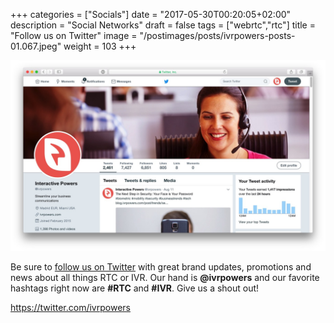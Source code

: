 +++
categories = ["Socials"]
date = "2017-05-30T00:20:05+02:00"
description = "Social Networks"
draft = false
tags = ["webrtc","rtc"]
title = "Follow us on Twitter"
image = "/postimages/posts/ivrpowers-posts-01.067.jpeg"
weight = 103
+++

![IVRPowers Twitter](/postimages/socials/ivrpowers-twitter.jpg)

Be sure to [follow us on Twitter](https://twitter.com/ivrpowers) with great brand updates, promotions and news about all things RTC or IVR. Our hand is **@ivrpowers** and our favorite hashtags right now are **#RTC** and **#IVR**.  Give us a shout out!

https://twitter.com/ivrpowers